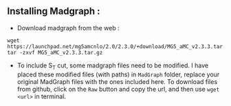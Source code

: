## Installing Madgraph :
* Download madgraph from the web : 

```
wget https://launchpad.net/mg5amcnlo/2.0/2.3.0/+download/MG5_aMC_v2.3.3.tar.gz 
tar -zxvf MG5_aMC_v2.3.3.tar.gz
```

* To include S<sub>T</sub>  cut, some madgraph files need to be modified. I have placed these modified files (with paths) in `MadGraph` folder, replace your original MadGraph files with the ones included here. To download files from github, click on the `Raw` button and copy the url, and then use `wget <url>` in terminal.


